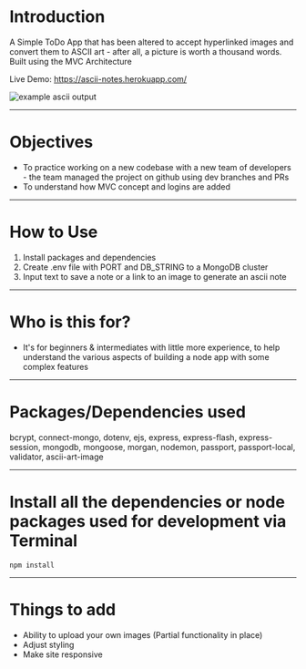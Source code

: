 # Introduction

A Simple ToDo App that has been altered to accept hyperlinked images and convert them to ASCII art - after all, a picture is worth a thousand words. Built using the MVC Architecture 

Live Demo: https://ascii-notes.herokuapp.com/

![example ascii output](https://i.ibb.co/k6LnRcL/redacted-Screenshot-2022-09-04-093528.png)

---

# Objectives

- To practice working on a new codebase with a new team of developers - the team managed the project on github using dev branches and PRs
- To understand how MVC concept and logins are added

---

# How to Use
1. Install packages and dependencies
2. Create .env file with PORT and DB_STRING to a MongoDB cluster
3. Input text to save a note or a link to an image to generate an ascii note

---

# Who is this for? 

- It's for beginners & intermediates with little more experience, to help understand the various aspects of building a node app with some complex features

---

# Packages/Dependencies used 

bcrypt, connect-mongo, dotenv, ejs, express, express-flash, express-session, mongodb, mongoose, morgan, nodemon, passport, passport-local, validator, ascii-art-image

---

# Install all the dependencies or node packages used for development via Terminal

`npm install`

---

# Things to add

 - Ability to upload your own images (Partial functionality in place)
 - Adjust styling
 - Make site responsive


